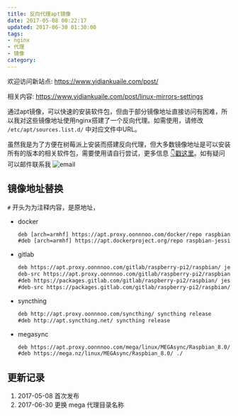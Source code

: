 ```yaml
---
title: 反向代理apt镜像
date: 2017-05-08 00:22:17
updated: 2017-06-30 01:30:00
tags:
- nginx
- 代理
- 镜像
category:
---
```


欢迎访问新站点: <https://www.yidiankuaile.com/post/>

相关内容: <https://www.yidiankuaile.com/post/linux-mirrors-settings>

通过apt镜像，可以快速的安装软件包，但由于部分镜像地址直接访问有困难，所以我对这些镜像地址使用nginx搭建了一个反向代理。如需使用，请修改 `/etc/apt/sources.list.d/` 中对应文件中URL。

<!-- more -->
虽然我是为了方便在树莓派上安装而搭建反向代理，但大多数镜像地址是可以安装所有的版本的相关软件包，需要使用请自行尝试，更多信息 [👇戳这里](https://apt.proxy.oonnnoo.com/)。如有疑问可以邮件联系我  ![email](https://static.lidong.me/img/email-x28.png)

## 镜像地址替换

 `#` 开头为为注释内容，是原地址，
- docker

    ```txt  docker.list
    deb [arch=armhf] https://apt.proxy.oonnnoo.com/docker/repo raspbian-jessie main
    #deb [arch=armhf] https://apt.dockerproject.org/repo raspbian-jessie main
    ```

- gitlab

    ```txt  gitlab_raspberry-pi2.list
    deb https://apt.proxy.oonnnoo.com/gitlab/raspberry-pi2/raspbian/ jessie main
    deb-src https://apt.proxy.oonnnoo.com/gitlab/raspberry-pi2/raspbian/ jessie main
    #deb https://packages.gitlab.com/gitlab/raspberry-pi2/raspbian/ jessie main
    #deb-src https://packages.gitlab.com/gitlab/raspberry-pi2/raspbian/ jessie main
    ```

- syncthing

    ```txt syncthing-release.list
    deb http://apt.proxy.oonnnoo.com/syncthing/ syncthing release
    #deb http://apt.syncthing.net/ syncthing release
    ```

- megasync

    ```txt megasync.list
    deb https://apt.proxy.oonnnoo.com/mega/linux/MEGAsync/Raspbian_8.0/ ./
    #deb https://mega.nz/linux/MEGAsync/Raspbian_8.0/ ./
    ```

## 更新记录

1. 2017-05-08 首次发布
2. 2017-06-30 更换 mega 代理目录名称
